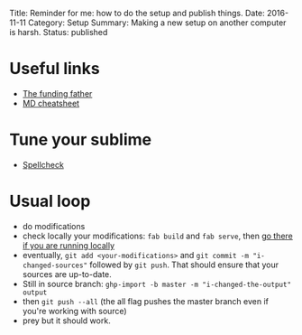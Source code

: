 Title:  Reminder for me: how to do the setup and publish things.
Date: 2016-11-11
Category: Setup
Summary: Making a new setup on another computer is harsh.
Status: published

Useful links
============

- [The funding father](http://beneathdata.com/how-to/how-i-built-this-website/)
- [MD cheatsheet](https://github.com/adam-p/markdown-here/wiki/Markdown-Cheatsheet)

Tune your sublime
================

- [Spellcheck](https://www.sublimetext.com/docs/2/spell_checking.html)



Usual loop
==========

* do modifications
* check locally your modifications: `fab build` and `fab serve`, then [go there if you are running locally](http://localhost:8000)
* eventually, `git add <your-modifications>` and `git commit -m "i-changed-sources"` followed by `git push`. That should ensure that your sources are up-to-date.
* Still in source branch: `ghp-import -b master -m "i-changed-the-output" output`
* then `git push --all` (the all flag pushes the master branch even if you're working with source)
* prey but it should work.